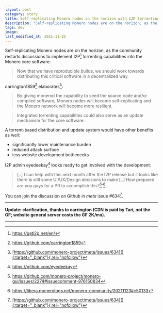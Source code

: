 ```yaml
---
layout: post
category: story
title: Self-replicating Monero nodes on the horizon with I2P torrenting
description: "Self-replicating Monero nodes are on the horizon, as the community restarts discussions to implement I2P torrenting capabilities into the Monero core software."
tags: dev
image: 
last_modified_at: 2021-11-25
---
```


Self-replicating Monero nodes are on the horizon, as the community restarts discussions to implement I2P[^0] torrenting capabilities into the Monero core software:

> Now that we have reproducible builds, we should work towards distributing this critical software in a decentralized way. 

carrington1859[^1] elaborates[^2]:

> By giving monerod the capability to seed the source code and/or compiled software, Monero nodes will become self-replicating and the Monero network will become more resilient.

> Integrated torrenting capabilities could also serve as an update mechanism for the core software.

A torrent-based distribution and update system would have other benefits as well:

- significantly lower maintenance burden
- reduced attack surface 
- less website development bottlenecks

I2P admin eyedeekay[^3] looks ready to get involved with the development:

> [..] I can help with this next month after the I2P release but it looks like there is still some UI/UX/Design decisions to make [..] How prepared are you guys for a PR to accomplish this?[^4]'[^5]

You can join the discussion on Github in *meta* issue #634[^2].

---

**Update: clarification, thanks to carrington (CDN is paid by Tari, not the GF; website general server costs the GF 2K/mo).**

---

[^0]: https://geti2p.net/en/
[^1]: https://github.com/carrington1859
[^2]: [https://github.com/monero-project/meta/issues/634](){:target="_blank"}{:rel="nofollow"}
[^3]: https://github.com/eyedeekay
[^4]: https://github.com/monero-project/monero-gui/issues/2274#issuecomment-976150834
[^5]: https://libera.monerologs.net/monero-community/20211123#c50133
